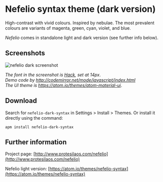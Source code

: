 # Nefelio syntax theme (dark version)

High-contrast with vivid colours. Inspired by nebulae. The most prevalent colours are variants of magenta, green, cyan, violet, and blue.

*Nefelio* comes in standalone light and dark version (see further info below).

## Screenshots

![nefelio dark screenshot](https://raw.githubusercontent.com/protesilaos/prot16/master/nefelio/img/nefelio_dark_sample.png)

*The font in the screenshot is [Hack](https://github.com/chrissimpkins/Hack), set at 14px*.  
*Demo code by http://codemirror.net/mode/javascript/index.html*  
*The UI theme is https://atom.io/themes/atom-material-ui*.

## Download

Search for `nefelio-dark-syntax` in Settings > Install > Themes. Or install it directly using the command:

```shell
apm install nefelio-dark-syntax
```

## Further information

Project page: [http://www.protesilaos.com/nefelio](http://www.protesilaos.com/nefelio)

Nefelio light version: [https://atom.io/themes/nefelio-syntax](https://atom.io/themes/nefelio-syntax)
